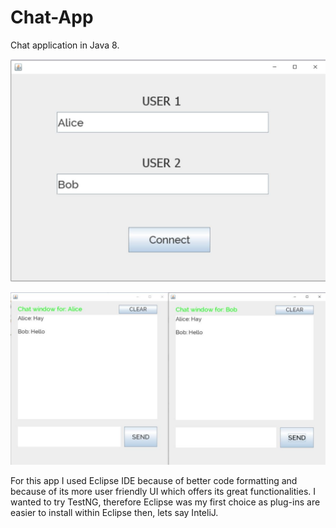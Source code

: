 # Chat-App
Chat application in Java 8. 

![Login](Screenshots/login.jpg)

![Chat](Screenshots/chat.jpg)


For this app I used Eclipse IDE because of better code formatting and because of its more user friendly UI which offers its great functionalities. I wanted to try TestNG, therefore Eclipse was my first choice as plug-ins are easier to install within Eclipse then, lets say InteliJ.
